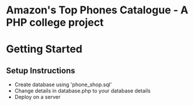 # Amazon's Top Phones Catalogue - A PHP college project

# Getting Started

## Setup Instructions
- Create database using 'phone_shop.sql'
- Change details in database.php to your database details
- Deploy on a server 

